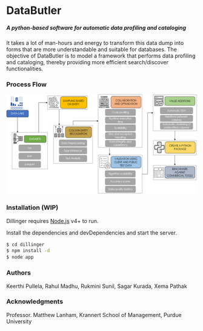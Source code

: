 # DataButler
##### A python-based software for automatic data profiling and cataloging

It takes a lot of man-hours and energy to transform this data dump into forms that are more understandable and suitable for databases. The objective of DataButler is to model a framework that performs data profiling and cataloging, thereby providing more efficient search/discover functionalities.

### Process Flow
![Methodology](https://github.com/DataButler/Data-Butler/blob/master/Processflow.png)

### Installation (WIP)

Dillinger requires [Node.js](https://nodejs.org/) v4+ to run.

Install the dependencies and devDependencies and start the server.

```sh
$ cd dillinger
$ npm install -d
$ node app
```
### Authors
Keerthi Pullela, Rahul Madhu, Rukmini Sunil, Sagar Kurada, Xema Pathak

### Acknowledgments
Professor. Matthew Lanham, 
Krannert School of Management,
Purdue University

